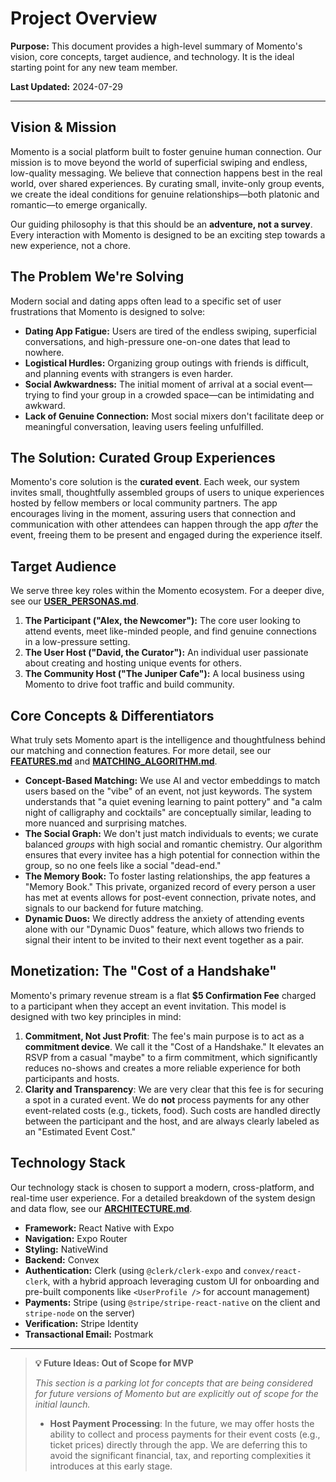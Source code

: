 # Project Overview

**Purpose:** This document provides a high-level summary of Momento's vision, core concepts, target audience, and technology. It is the ideal starting point for any new team member.

**Last Updated:** 2024-07-29

---

## Vision & Mission

Momento is a social platform built to foster genuine human connection. Our mission is to move beyond the world of superficial swiping and endless, low-quality messaging. We believe that connection happens best in the real world, over shared experiences. By curating small, invite-only group events, we create the ideal conditions for genuine relationships—both platonic and romantic—to emerge organically.

Our guiding philosophy is that this should be an **adventure, not a survey**. Every interaction with Momento is designed to be an exciting step towards a new experience, not a chore.

## The Problem We're Solving

Modern social and dating apps often lead to a specific set of user frustrations that Momento is designed to solve:

- **Dating App Fatigue:** Users are tired of the endless swiping, superficial conversations, and high-pressure one-on-one dates that lead to nowhere.
- **Logistical Hurdles:** Organizing group outings with friends is difficult, and planning events with strangers is even harder.
- **Social Awkwardness:** The initial moment of arrival at a social event—trying to find your group in a crowded space—can be intimidating and awkward.
- **Lack of Genuine Connection:** Most social mixers don't facilitate deep or meaningful conversation, leaving users feeling unfulfilled.

## The Solution: Curated Group Experiences

Momento's core solution is the **curated event**. Each week, our system invites small, thoughtfully assembled groups of users to unique experiences hosted by fellow members or local community partners. The app encourages living in the moment, assuring users that connection and communication with other attendees can happen through the app _after_ the event, freeing them to be present and engaged during the experience itself.

## Target Audience

We serve three key roles within the Momento ecosystem. For a deeper dive, see our **[USER_PERSONAS.md](./USER_PERSONAS.md)**.

1.  **The Participant ("Alex, the Newcomer"):** The core user looking to attend events, meet like-minded people, and find genuine connections in a low-pressure setting.
2.  **The User Host ("David, the Curator"):** An individual user passionate about creating and hosting unique events for others.
3.  **The Community Host ("The Juniper Cafe"):** A local business using Momento to drive foot traffic and build community.

## Core Concepts & Differentiators

What truly sets Momento apart is the intelligence and thoughtfulness behind our matching and connection features. For more detail, see our **[FEATURES.md](./FEATURES.md)** and **[MATCHING_ALGORITHM.md](./MATCHING_ALGORITHM.md)**.

- **Concept-Based Matching:** We use AI and vector embeddings to match users based on the "vibe" of an event, not just keywords. The system understands that "a quiet evening learning to paint pottery" and "a calm night of calligraphy and cocktails" are conceptually similar, leading to more nuanced and surprising matches.
- **The Social Graph:** We don't just match individuals to events; we curate balanced _groups_ with high social and romantic chemistry. Our algorithm ensures that every invitee has a high potential for connection within the group, so no one feels like a social "dead-end."
- **The Memory Book:** To foster lasting relationships, the app features a "Memory Book." This private, organized record of every person a user has met at events allows for post-event connection, private notes, and signals to our backend for future matching.
- **Dynamic Duos:** We directly address the anxiety of attending events alone with our "Dynamic Duos" feature, which allows two friends to signal their intent to be invited to their next event together as a pair.

## Monetization: The "Cost of a Handshake"

Momento's primary revenue stream is a flat **$5 Confirmation Fee** charged to a participant when they accept an event invitation. This model is designed with two key principles in mind:

1.  **Commitment, Not Just Profit**: The fee's main purpose is to act as a **commitment device**. We call it the "Cost of a Handshake." It elevates an RSVP from a casual "maybe" to a firm commitment, which significantly reduces no-shows and creates a more reliable experience for both participants and hosts.
2.  **Clarity and Transparency**: We are very clear that this fee is for securing a spot in a curated event. We do **not** process payments for any other event-related costs (e.g., tickets, food). Such costs are handled directly between the participant and the host, and are always clearly labeled as an "Estimated Event Cost."

## Technology Stack

Our technology stack is chosen to support a modern, cross-platform, and real-time user experience. For a detailed breakdown of the system design and data flow, see our **[ARCHITECTURE.md](./ARCHITECTURE.md)**.

- **Framework:** React Native with Expo
- **Navigation:** Expo Router
- **Styling:** NativeWind
- **Backend:** Convex
- **Authentication:** Clerk (using `@clerk/clerk-expo` and `convex/react-clerk`, with a hybrid approach leveraging custom UI for onboarding and pre-built components like `<UserProfile />` for account management)
- **Payments:** Stripe (using `@stripe/stripe-react-native` on the client and `stripe-node` on the server)
- **Verification:** Stripe Identity
- **Transactional Email:** Postmark

---

> **💡 Future Ideas: Out of Scope for MVP**
>
> _This section is a parking lot for concepts that are being considered for future versions of Momento but are explicitly out of scope for the initial launch._
>
> - **Host Payment Processing**: In the future, we may offer hosts the ability to collect and process payments for their event costs (e.g., ticket prices) directly through the app. We are deferring this to avoid the significant financial, tax, and reporting complexities it introduces at this early stage.
